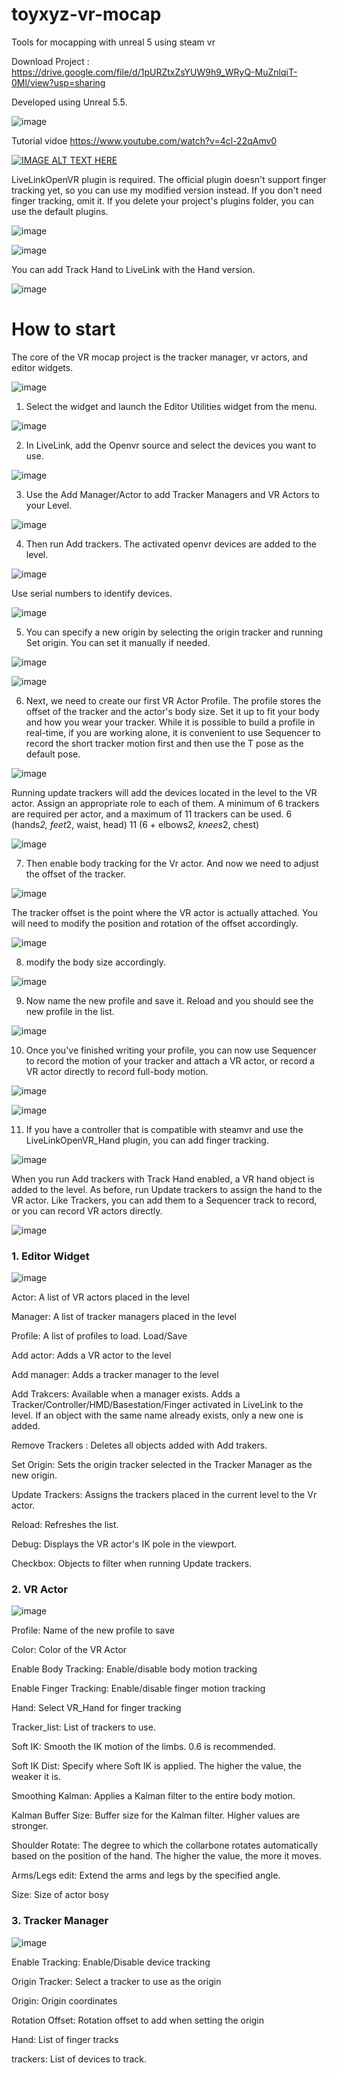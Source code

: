 # toyxyz-vr-mocap
Tools for mocapping with unreal 5 using steam vr

Download Project : https://drive.google.com/file/d/1pURZtxZsYUW9h9_WRyQ-MuZnlqiT-0Ml/view?usp=sharing

Developed using Unreal 5.5.

![image](https://github.com/user-attachments/assets/86d67525-ec54-4a62-91ae-34a7284a8a29)

Tutorial vidoe
https://www.youtube.com/watch?v=4cl-22qAmv0

[![IMAGE ALT TEXT HERE](https://img.youtube.com/vi/4cl-22qAmv0/0.jpg)](https://www.youtube.com/watch?v=4cl-22qAmv0)

LiveLinkOpenVR plugin is required. 
The official plugin doesn't support finger tracking yet, so you can use my modified version instead. If you don't need finger tracking, omit it.
If you delete your project's plugins folder, you can use the default plugins.

![image](https://github.com/user-attachments/assets/71e28a45-9079-47de-829a-fbfe274045a4)

![image](https://github.com/user-attachments/assets/38f9b280-a3a9-4030-b073-992462ff0618)

You can add Track Hand to LiveLink with the Hand version.

![image](https://github.com/user-attachments/assets/51dbe04d-8614-4b1e-9be2-09a57825b9f4)


# How to start

The core of the VR mocap project is the tracker manager, vr actors, and editor widgets.

![image](https://github.com/user-attachments/assets/90d04cf1-ec55-493d-89b1-75ca4e00f8fa)

1. Select the widget and launch the Editor Utilities widget from the menu.

![image](https://github.com/user-attachments/assets/053e44d4-4151-4c3a-833f-4adf75f07781)

2. In LiveLink, add the Openvr source and select the devices you want to use.

![image](https://github.com/user-attachments/assets/290182b6-224e-4c03-a476-dd93fb261e4a)

3. Use the Add Manager/Actor to add Tracker Managers and VR Actors to your Level.

![image](https://github.com/user-attachments/assets/b18835fc-154d-46e8-b675-4f0f92a37b54)

4. Then run Add trackers. The activated openvr devices are added to the level.

![image](https://github.com/user-attachments/assets/e215c050-d6ae-46a2-994d-a13c7c3f8675)

Use serial numbers to identify devices.

![image](https://github.com/user-attachments/assets/17a032b2-c4cb-4326-aba1-7cc662b7fdd5)

5. You can specify a new origin by selecting the origin tracker and running Set origin. You can set it manually if needed.

![image](https://github.com/user-attachments/assets/5d93f7ef-d40c-461e-86be-e99ae836a4e2)

![image](https://github.com/user-attachments/assets/23660592-11d7-4c98-8db8-95ebe8bc6da7)

6. Next, we need to create our first VR Actor Profile. The profile stores the offset of the tracker and the actor's body size. Set it up to fit your body and how you wear your tracker. While it is possible to build a profile in real-time, if you are working alone, it is convenient to use Sequencer to record the short tracker motion first and then use the T pose as the default pose.

![image](https://github.com/user-attachments/assets/81ddcc6c-3d7a-4133-bb4b-4df45f0b6d09)

Running update trackers will add the devices located in the level to the VR actor. Assign an appropriate role to each of them. A minimum of 6 trackers are required per actor, and a maximum of 11 trackers can be used. 6 (hands*2, feet*2, waist, head) 11 (6 + elbows*2, knees*2, chest)

![image](https://github.com/user-attachments/assets/7b492581-e07c-4905-a647-7ad32437fb70)

 7. Then enable body tracking for the Vr actor. And now we need to adjust the offset of the tracker.

![image](https://github.com/user-attachments/assets/ea1584f1-a6a7-4831-807a-c309422617a0)

The tracker offset is the point where the VR actor is actually attached. You will need to modify the position and rotation of the offset accordingly.

![image](https://github.com/user-attachments/assets/959ada90-ca41-4e72-8bb7-0c1e533d09ba)

 8. modify the body size accordingly.

![image](https://github.com/user-attachments/assets/fa58bf22-bde8-4ee6-a048-3e75c0db68b2)

 9. Now name the new profile and save it. Reload and you should see the new profile in the list.

![image](https://github.com/user-attachments/assets/de7f67b5-3cd1-44ed-b389-6749b6ebb175)

 10. Once you've finished writing your profile, you can now use Sequencer to record the motion of your tracker and attach a VR actor, or record a VR actor directly to record full-body motion.

![image](https://github.com/user-attachments/assets/e8b09b5b-6b8e-4749-9293-cf7cc263fa48)

![image](https://github.com/user-attachments/assets/4dd9e14e-e121-4a11-b6db-02ce46a60a3d)


 11. If you have a controller that is compatible with steamvr and use the LiveLinkOpenVR_Hand plugin, you can add finger tracking.

![image](https://github.com/user-attachments/assets/6a21b5b7-75ba-46e3-8e5c-4e6b967d6334)

When you run Add trackers with Track Hand enabled, a VR hand object is added to the level. As before, run Update trackers to assign the hand to the VR actor. Like Trackers, you can add them to a Sequencer track to record, or you can record VR actors directly.

![image](https://github.com/user-attachments/assets/e601fb55-1804-4c1e-8f8e-b2e6268994db)


### 1. Editor Widget
![image](https://github.com/user-attachments/assets/35e1e42b-80c7-4044-83da-efb7d97b098e)

Actor: A list of VR actors placed in the level

Manager: A list of tracker managers placed in the level

Profile: A list of profiles to load. Load/Save

Add actor: Adds a VR actor to the level 

Add manager: Adds a tracker manager to the level

Add Trakcers: Available when a manager exists. Adds a Tracker/Controller/HMD/Basestation/Finger activated in LiveLink to the level. If an object with the same name already exists, only a new one is added.

Remove Trackers : Deletes all objects added with Add trakers.

Set Origin: Sets the origin tracker selected in the Tracker Manager as the new origin. 

Update Trackers: Assigns the trackers placed in the current level to the Vr actor. 

Reload: Refreshes the list.

Debug: Displays the VR actor's IK pole in the viewport. 

Checkbox: Objects to filter when running Update trackers.

### 2. VR Actor 
![image](https://github.com/user-attachments/assets/4dde1109-e819-4965-b3b7-f0d6c2c529e3)

Profile: Name of the new profile to save

Color: Color of the VR Actor

Enable Body Tracking: Enable/disable body motion tracking

Enable Finger Tracking: Enable/disable finger motion tracking

Hand: Select VR_Hand for finger tracking

Tracker_list: List of trackers to use.

Soft IK: Smooth the IK motion of the limbs. 0.6 is recommended.

Soft IK Dist: Specify where Soft IK is applied. The higher the value, the weaker it is. 

Smoothing Kalman: Applies a Kalman filter to the entire body motion. 

Kalman Buffer Size: Buffer size for the Kalman filter. Higher values are stronger. 

Shoulder Rotate: The degree to which the collarbone rotates automatically based on the position of the hand. The higher the value, the more it moves. 

Arms/Legs edit: Extend the arms and legs by the specified angle.

Size: Size of actor bosy

### 3. Tracker Manager
![image](https://github.com/user-attachments/assets/7a76eb2b-a798-401a-bd83-d9481c3f6591)

Enable Tracking: Enable/Disable device tracking

Origin Tracker: Select a tracker to use as the origin

Origin: Origin coordinates

Rotation Offset: Rotation offset to add when setting the origin

Hand: List of finger tracks

trackers: List of devices to track.

